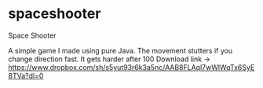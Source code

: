 # spaceshooter
Space Shooter 

A simple game I made using pure Java. The movement stutters if you change direction fast. It gets harder after 100
Download link -> https://www.dropbox.com/sh/s5yut93r6k3a5nc/AAB8FLAql7wWlWqTx6SyE8TVa?dl=0
